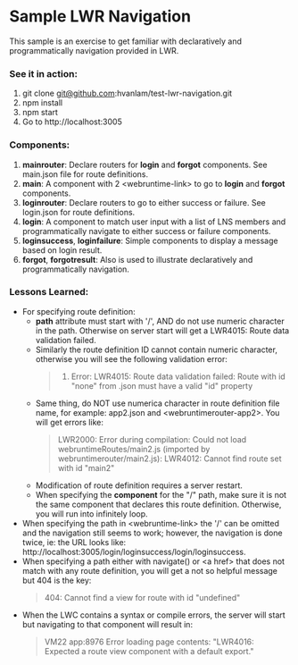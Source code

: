 # Sample LWR Navigation

This sample is an exercise to get familiar with declaratively and programmatically navigation provided in LWR.  

### See it in action:
1. git clone git@github.com:hvanlam/test-lwr-navigation.git
2. npm install
3. npm start
4. Go to http://localhost:3005

### Components:
1. **mainrouter**: Declare routers for **login** and **forgot** components.  See main.json file for route definitions.
2. **main**: A component with 2 &lt;webruntime-link&gt; to go to **login** and **forgot** components.
3. **loginrouter**: Declare routers to go to either success or failure. See login.json for route definitions.
4. **login**: A component to match user input with a list of LNS members and programmatically navigate to either success or failure components.
4. **loginsuccess**, **loginfailure**: Simple components to display a message based on login result.
5. **forgot**, **forgotresult**: Also is used to illustrate declaratively and programmatically navigation.

### Lessons Learned:
* For specifying route definition:
  * **path** attribute must start with '/', AND do not use numeric character in the path.  Otherwise on server start will get a LWR4015: Route data validation failed.
  * Similarly the route definition ID cannot contain numeric character, otherwise you will see the following validation error:
    > 1. Error: LWR4015: Route data validation failed: Route with id "none" from .json must have a valid "id" property
  * Same thing, do NOT use numerica character in route definition file name, for example: app2.json and &lt;webruntimerouter-app2&gt;.  You will get errors like:
    > LWR2000: Error during compilation: Could not load webruntimeRoutes/main2.js (imported by webruntimerouter/main2.js): LWR4012: Cannot find route set with id "main2"
  * Modification of route definition requires a server restart.   
  * When specifying the **component** for the "/" path, make sure it is not the same component that declares this route definition.  Otherwise, you will run into  infinitely loop.
* When specifying the path in &lt;webruntime-link&gt; the '/' can be omitted and the navigation still seems to work; however, the navigation is done twice, ie: the URL looks like:  http://localhost:3005/login/loginsuccess/login/loginsuccess.
* When specifying a path either with navigate() or &lt;a href&gt; that does not match with any route definition, you will get a not so helpful message but 404 is the key:
   > 404: Cannot find a view for route with id "undefined"
* When the LWC contains a syntax or compile errors, the server will start but navigating to that component will result in:
   > VM22 app:8976 Error loading page contents: "LWR4016: Expected a route view component with a default export."



